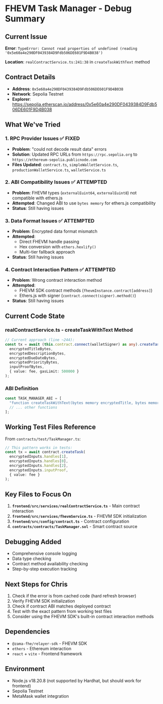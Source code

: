 # FHEVM Task Manager - Debug Summary

## Current Issue
**Error**: `TypeError: Cannot read properties of undefined (reading '0x5e60a4e290DF0439384D9Fdb506DE601F9D4B038')`

**Location**: `realContractService.ts:241:38` in `createTaskWithText` method

## Contract Details
- **Address**: `0x5e60a4e290DF0439384D9Fdb506DE601F9D4B038`
- **Network**: Sepolia Testnet
- **Explorer**: https://sepolia.etherscan.io/address/0x5e60a4e290DF0439384D9Fdb506DE601F9D4B038

## What We've Tried

### 1. RPC Provider Issues ✅ FIXED
- **Problem**: "could not decode result data" errors
- **Solution**: Updated RPC URLs from `https://rpc.sepolia.org` to `https://ethereum-sepolia.publicnode.com`
- **Files Updated**: `contract.ts`, `simpleWalletService.ts`, `productionWalletService.ts`, `walletService.ts`

### 2. ABI Compatibility Issues ✅ ATTEMPTED
- **Problem**: FHEVM types (`externalEuint64`, `externalEuint8`) not compatible with ethers.js
- **Attempted**: Changed ABI to use `bytes memory` for ethers.js compatibility
- **Status**: Still having issues

### 3. Data Format Issues ✅ ATTEMPTED
- **Problem**: Encrypted data format mismatch
- **Attempted**: 
  - Direct FHEVM handle passing
  - Hex conversion with `ethers.hexlify()`
  - Multi-tier fallback approach
- **Status**: Still having issues

### 4. Contract Interaction Pattern ✅ ATTEMPTED
- **Problem**: Wrong contract interaction method
- **Attempted**: 
  - FHEVM SDK contract methods (`fhevmInstance.contract[address]`)
  - Ethers.js with signer (`contract.connect(signer).method()`)
- **Status**: Still having issues

## Current Code State

### realContractService.ts - createTaskWithText Method
```typescript
// Current approach (line ~244):
const tx = await (this.contract.connect(walletSigner) as any).createTaskWithText(
  encryptedTitleBytes,
  encryptedDescriptionBytes,
  encryptedDueDateBytes,
  encryptedPriorityBytes,
  inputProofBytes,
  { value: fee, gasLimit: 500000 }
);
```

### ABI Definition
```typescript
const TASK_MANAGER_ABI = [
  "function createTaskWithText(bytes memory encryptedTitle, bytes memory encryptedDescription, bytes memory encryptedDueDate, bytes memory encryptedPriority, bytes calldata inputProof) external payable",
  // ... other functions
];
```

## Working Test Files Reference
From `contracts/test/TaskManager.ts`:
```typescript
// This pattern works in tests:
const tx = await contract.createTask(
  encryptedInputs.handles[1], 
  encryptedInputs.handles[0], 
  encryptedInputs.handles[2], 
  encryptedInputs.inputProof, 
  { value: fee }
);
```

## Key Files to Focus On
1. **`frontend/src/services/realContractService.ts`** - Main contract interaction
2. **`frontend/src/services/fhevmService.ts`** - FHEVM SDK initialization
3. **`frontend/src/config/contract.ts`** - Contract configuration
4. **`contracts/contracts/TaskManager.sol`** - Smart contract source

## Debugging Added
- Comprehensive console logging
- Data type checking
- Contract method availability checking
- Step-by-step execution tracking

## Next Steps for Chris
1. Check if the error is from cached code (hard refresh browser)
2. Verify FHEVM SDK initialization
3. Check if contract ABI matches deployed contract
4. Test with the exact pattern from working test files
5. Consider using the FHEVM SDK's built-in contract interaction methods

## Dependencies
- `@zama-fhe/relayer-sdk` - FHEVM SDK
- `ethers` - Ethereum interaction
- `react` + `vite` - Frontend framework

## Environment
- Node.js v18.20.8 (not supported by Hardhat, but should work for frontend)
- Sepolia Testnet
- MetaMask wallet integration
